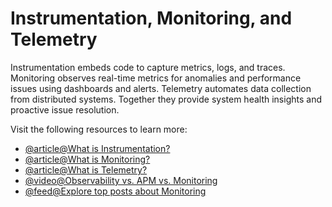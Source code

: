 # Instrumentation, Monitoring, and Telemetry

Instrumentation embeds code to capture metrics, logs, and traces. Monitoring observes real-time metrics for anomalies and performance issues using dashboards and alerts. Telemetry automates data collection from distributed systems. Together they provide system health insights and proactive issue resolution.

Visit the following resources to learn more:

- [@article@What is Instrumentation?](https://en.wikipedia.org/wiki/Instrumentation_/(computer_programming/))
- [@article@What is Monitoring?](https://www.yottaa.com/performance-monitoring-backend-vs-front-end-solutions/)
- [@article@What is Telemetry?](https://www.sumologic.com/insight/what-is-telemetry/)
- [@video@Observability vs. APM vs. Monitoring](https://www.youtube.com/watch?v=CAQ_a2-9UOI)
- [@feed@Explore top posts about Monitoring](https://app.daily.dev/tags/monitoring?ref=roadmapsh)
